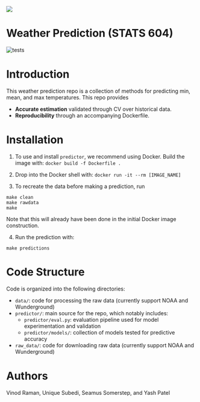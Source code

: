 ![](https://onemontgomerygreen.org/wordpress/wp-content/uploads/2019/03/NEW_NOAA-Open-House-Banner_030419.jpg)


Weather Prediction (STATS 604)
========================================
![tests](https://github.com/prob-ml/bliss/workflows/tests/badge.svg)

# Introduction

This weather prediction repo is a collection of methods for predicting min, mean, and max temperatures. This repo provides
  - __Accurate estimation__ validated through CV over historical data.
  - __Reproducibility__ through an accompanying Dockerfile.

# Installation

1. To use and install `predictor`, we recommend using Docker. Build the image with: `docker build -f Dockerfile .`

2. Drop into the Docker shell with: `docker run -it --rm [IMAGE_NAME]`

3. To recreate the data before making a prediction, run
```
make clean
make rawdata
make
```
Note that this will already have been done in the initial Docker image construction.

4. Run the prediction with:
```
make predictions
```

# Code Structure
Code is organized into the following directories:
- `data/`: code for processing the raw data (currently support NOAA and Wunderground)
- `predictor/`: main source for the repo, which notably includes:
    - `predictor/eval.py`: evaluation pipeline used for model experimentation and validation
    - `predictor/models/`: collection of models tested for predictive accuracy
- `raw_data/`: code for downloading raw data (currently support NOAA and Wunderground)

# Authors
Vinod Raman, Unique Subedi, Seamus Somerstep, and Yash Patel
